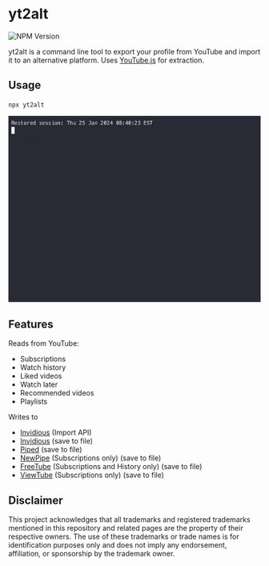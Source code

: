 # yt2alt

![NPM Version](https://img.shields.io/npm/v/yt2alt)

yt2alt is a command line tool to export your profile from YouTube and import it to an alternative platform.
Uses [YouTube.js](https://github.com/LuanRT/YouTube.js) for extraction.

## Usage

```bash
npx yt2alt
```

![demo](https://raw.githubusercontent.com/iBicha/yt2alt/main/demo.gif)

## Features

Reads from YouTube:

- Subscriptions
- Watch history
- Liked videos
- Watch later
- Recommended videos
- Playlists

Writes to

- [Invidious](https://github.com/iv-org/invidious) (Import API)
- [Invidious](https://github.com/iv-org/invidious) (save to file)
- [Piped](https://github.com/TeamPiped/Piped) (save to file)
- [NewPipe](https://github.com/TeamNewPipe/NewPipe) (Subscriptions only) (save to file)
- [FreeTube](https://github.com/FreeTubeApp/FreeTube) (Subscriptions and History only) (save to file)
- [ViewTube](https://github.com/ViewTube/viewtube) (Subscriptions only) (save to file)

## Disclaimer

This project acknowledges that all trademarks and registered trademarks mentioned in this repository and related pages are the property of their respective owners. The use of these trademarks or trade names is for identification purposes only and does not imply any endorsement, affiliation, or sponsorship by the trademark owner.
